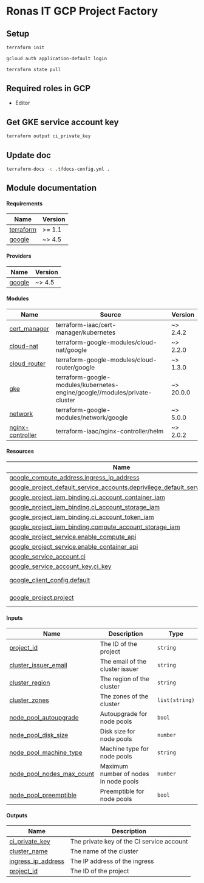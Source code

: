 # Ronas IT GCP Project Factory

## Setup

```sh
terraform init
```

```sh
gcloud auth application-default login
```

```sh
terraform state pull
```

## Required roles in GCP

* Editor

## Get GKE service account key

```sh
terraform output ci_private_key
```

## Update doc

```sh
terraform-docs -c .tfdocs-config.yml .
```

## Module documentation

<!-- BEGIN_TF_DOCS -->
#### Requirements

| Name | Version |
|------|---------|
| <a name="requirement_terraform"></a> [terraform](#requirement_terraform) | >= 1.1 |
| <a name="requirement_google"></a> [google](#requirement_google) | ~> 4.5 |

#### Providers

| Name | Version |
|------|---------|
| <a name="provider_google"></a> [google](#provider_google) | ~> 4.5 |

#### Modules

| Name | Source | Version |
|------|--------|---------|
| <a name="module_cert_manager"></a> [cert_manager](#module_cert_manager) | terraform-iaac/cert-manager/kubernetes | ~> 2.4.2 |
| <a name="module_cloud-nat"></a> [cloud-nat](#module_cloud-nat) | terraform-google-modules/cloud-nat/google | ~> 2.2.0 |
| <a name="module_cloud_router"></a> [cloud_router](#module_cloud_router) | terraform-google-modules/cloud-router/google | ~> 1.3.0 |
| <a name="module_gke"></a> [gke](#module_gke) | terraform-google-modules/kubernetes-engine/google//modules/private-cluster | ~> 20.0.0 |
| <a name="module_network"></a> [network](#module_network) | terraform-google-modules/network/google | ~> 5.0.0 |
| <a name="module_nginx-controller"></a> [nginx-controller](#module_nginx-controller) | terraform-iaac/nginx-controller/helm | ~> 2.0.2 |

#### Resources

| Name | Type |
|------|------|
| [google_compute_address.ingress_ip_address](https://registry.terraform.io/providers/hashicorp/google/latest/docs/resources/compute_address) | resource |
| [google_project_default_service_accounts.deprivilege_default_service_account](https://registry.terraform.io/providers/hashicorp/google/latest/docs/resources/project_default_service_accounts) | resource |
| [google_project_iam_binding.ci_account_container_iam](https://registry.terraform.io/providers/hashicorp/google/latest/docs/resources/project_iam_binding) | resource |
| [google_project_iam_binding.ci_account_storage_iam](https://registry.terraform.io/providers/hashicorp/google/latest/docs/resources/project_iam_binding) | resource |
| [google_project_iam_binding.ci_account_token_iam](https://registry.terraform.io/providers/hashicorp/google/latest/docs/resources/project_iam_binding) | resource |
| [google_project_iam_binding.compute_account_storage_iam](https://registry.terraform.io/providers/hashicorp/google/latest/docs/resources/project_iam_binding) | resource |
| [google_project_service.enable_compute_api](https://registry.terraform.io/providers/hashicorp/google/latest/docs/resources/project_service) | resource |
| [google_project_service.enable_container_api](https://registry.terraform.io/providers/hashicorp/google/latest/docs/resources/project_service) | resource |
| [google_service_account.ci](https://registry.terraform.io/providers/hashicorp/google/latest/docs/resources/service_account) | resource |
| [google_service_account_key.ci_key](https://registry.terraform.io/providers/hashicorp/google/latest/docs/resources/service_account_key) | resource |
| [google_client_config.default](https://registry.terraform.io/providers/hashicorp/google/latest/docs/data-sources/client_config) | data source |
| [google_project.project](https://registry.terraform.io/providers/hashicorp/google/latest/docs/data-sources/project) | data source |

#### Inputs

| Name | Description | Type |
|------|-------------|------|
| <a name="input_project_id"></a> [project_id](#input_project_id) | The ID of the project | `string` |
| <a name="input_cluster_issuer_email"></a> [cluster_issuer_email](#input_cluster_issuer_email) | The email of the cluster issuer | `string` |
| <a name="input_cluster_region"></a> [cluster_region](#input_cluster_region) | The region of the cluster | `string` |
| <a name="input_cluster_zones"></a> [cluster_zones](#input_cluster_zones) | The zones of the cluster | `list(string)` |
| <a name="input_node_pool_autoupgrade"></a> [node_pool_autoupgrade](#input_node_pool_autoupgrade) | Autoupgrade for node pools | `bool` |
| <a name="input_node_pool_disk_size"></a> [node_pool_disk_size](#input_node_pool_disk_size) | Disk size for node pools | `number` |
| <a name="input_node_pool_machine_type"></a> [node_pool_machine_type](#input_node_pool_machine_type) | Machine type for node pools | `string` |
| <a name="input_node_pool_nodes_max_count"></a> [node_pool_nodes_max_count](#input_node_pool_nodes_max_count) | Maximum number of nodes in node pools | `number` |
| <a name="input_node_pool_preemptible"></a> [node_pool_preemptible](#input_node_pool_preemptible) | Preemptible for node pools | `bool` |

#### Outputs

| Name | Description |
|------|-------------|
| <a name="output_ci_private_key"></a> [ci_private_key](#output_ci_private_key) | The private key of the CI service account |
| <a name="output_cluster_name"></a> [cluster_name](#output_cluster_name) | The name of the cluster |
| <a name="output_ingress_ip_address"></a> [ingress_ip_address](#output_ingress_ip_address) | The IP address of the ingress |
| <a name="output_project_id"></a> [project_id](#output_project_id) | The ID of the project |
<!-- END_TF_DOCS -->